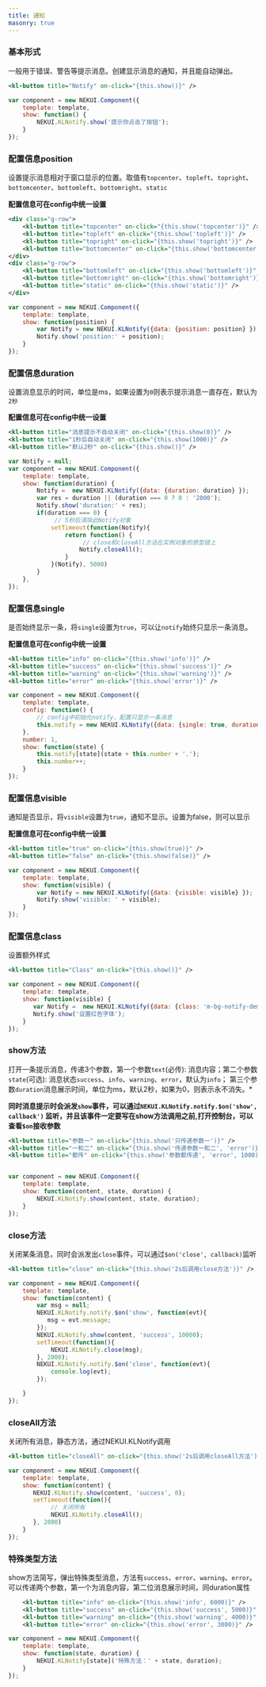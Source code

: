 ```yaml
---
title: 通知
masonry: true
---
```



<!-- demo_start -->
### 基本形式

一般用于错误、警告等提示消息。创建显示消息的通知，并且能自动弹出。

<div class="m-example"></div>

```xml
<kl-button title="Notify" on-click="{this.show()}" />
```

```javascript
var component = new NEKUI.Component({
    template: template,
    show: function() {
        NEKUI.KLNotify.show('提示你点击了按钮');
    }
});
```
<!-- demo_end -->

<!-- demo_start -->
### 配置信息position
设置提示消息相对于窗口显示的位置。取值有`topcenter`、`topleft`、`topright`、`bottomcenter`、`bottomleft`、`bottomright`、`static`

**配置信息可在config中统一设置**
<div class="m-example"></div>

```xml
<div class="g-row">
    <kl-button title="topcenter" on-click="{this.show('topcenter')}" />
    <kl-button title="topleft" on-click="{this.show('topleft')}" />
    <kl-button title="topright" on-click="{this.show('topright')}" />
    <kl-button title="bottomcenter" on-click="{this.show('bottomcenter')}" />
</div>
<div class="g-row">
    <kl-button title="bottomleft" on-click="{this.show('bottomleft')}" />
    <kl-button title="bottomright" on-click="{this.show('bottomright')}" />
    <kl-button title="static" on-click="{this.show('static')}" />
</div>
```

```javascript
var component = new NEKUI.Component({
    template: template,
    show: function(position) {
        var Notify = new NEKUI.KLNotify({data: {position: position} });
        Notify.show('position:' + position);
    }
});
```
<!-- demo_end -->

<!-- demo_start -->
### 配置信息duration
设置消息显示的时间，单位是ms，如果设置为`0`则表示提示消息一直存在，默认为`2秒`

**配置信息可在config中统一设置**

<div class="m-example"></div>

```xml
<kl-button title="消息提示不自动关闭" on-click="{this.show(0)}" />
<kl-button title="1秒后自动关闭" on-click="{this.show(1000)}" />
<kl-button title="默认2秒" on-click="{this.show()}" />
```

```javascript
var Notify = null;
var component = new NEKUI.Component({
    template: template,
    show: function(duration) {
        Notify =  new NEKUI.KLNotify({data: {duration: duration} });
        var res = duration || (duration === 0 ? 0 : '2000');
        Notify.show('duration:' + res);
        if(duration === 0) {
             // 5秒后清除此Notify对象
            setTimeout(function(Notify){
                return function() {
                     // close和closeAll方法在实例对象的原型链上
                    Notify.closeAll();
                }
            }(Notify), 5000)
        }
    },
});
```
<!-- demo_end -->

<!-- demo_start -->

### 配置信息single
是否始终显示一条，将`single`设置为`true`，可以让`notify`始终只显示一条消息。

**配置信息可在config中统一设置**

<div class="m-example"></div>

```xml
<kl-button title="info" on-click="{this.show('info')}" />
<kl-button title="success" on-click="{this.show('success')}" />
<kl-button title="warning" on-click="{this.show('warning')}" />
<kl-button title="error" on-click="{this.show('error')}" />
```

```javascript
var component = new NEKUI.Component({
    template: template,
    config: function() {
        // config中初始化notify，配置只显示一条消息
        this.notify = new NEKUI.KLNotify({data: {single: true, duration: 5000} });
    },
    number: 1,
    show: function(state) {
        this.notify[state](state + this.number + '.');
        this.number++;
    }
});
```
<!-- demo_end -->


<!-- demo_start -->

### 配置信息visible

通知是否显示，将`visible`设置为`true`，通知不显示。设置为false，则可以显示

**配置信息可在config中统一设置**

<div class="m-example"></div>

```xml
<kl-button title="true" on-click="{this.show(true)}" />
<kl-button title="false" on-click="{this.show(false)}" />
```

```javascript
var component = new NEKUI.Component({
    template: template,
    show: function(visible) {
        var Notify = new NEKUI.KLNotify({data: {visible: visible} });
        Notify.show('visible: ' + visible);
    }
});
```
<!-- demo_end -->


<!-- demo_start -->

### 配置信息class
设置额外样式

<div class="m-example">
  <style>
    .m-bg-notify-demo .u-message{
        color: #f00;
    }
  </style>
</div>

```xml
<kl-button title="Class" on-click="{this.show()}" />
```

```javascript
var component = new NEKUI.Component({
    template: template,
    show: function(visible) {
       var Notify =  new NEKUI.KLNotify({data: {class: 'm-bg-notify-demo', duration: 1000}});
       Notify.show('设置红色字体');
    }
});
```
<!-- demo_end -->


<!-- demo_start -->
### show方法
打开一条提示消息，传递3个参数，第一个参数`text`(必传): 消息内容；第二个参数`state`(可选): 消息状态`success`、`info`、`warning`、`error`，默认为`info`；
第三个参数`duration`消息展示时间，单位为ms，默认2秒，如果为0，则表示永不消失。*

**同时消息提示时会派发`show`事件，可以通过`NEKUI.KLNotify.notify.$on('show', callback')`
  监听，并且该事件一定要写在show方法调用之前,打开控制台，可以查看`$on`接收参数**

<div class="m-example"></div>

```xml
<kl-button title="参数一" on-click="{this.show('只传递参数一')}" />
<kl-button title="一和二" on-click="{this.show('传递参数一和二', 'error')}" />
<kl-button title="都传" on-click="{this.show('参数都传递', 'error', 1000)}" />
```

```javascript

var component = new NEKUI.Component({
    template: template,
    show: function(content, state, duration) {
        NEKUI.KLNotify.show(content, state, duration);
    }
});
```
<!-- demo_end -->

<!-- demo_start -->
### close方法
关闭某条消息，同时会派发出`close`事件，可以通过`$on('close', callback)`监听

<div class="m-example"></div>

```xml
<kl-button title="close" on-click="{this.show('2s后调用close方法')}" />
```

```javascript
var component = new NEKUI.Component({
    template: template,
    show: function(content) {
        var msg = null;
        NEKUI.KLNotify.notify.$on('show', function(evt){
           msg = evt.message;
        });
        NEKUI.KLNotify.show(content, 'success', 10000);
        setTimeout(function(){
            NEKUI.KLNotify.close(msg);
        }, 2000);
        NEKUI.KLNotify.notify.$on('close', function(evt){
            console.log(evt);
        });

    }
});
```
<!-- demo_end -->


<!-- demo_start -->
### closeAll方法
关闭所有消息，静态方法，通过NEKUI.KLNotify调用

<div class="m-example"></div>

```xml
<kl-button title="closeAll" on-click="{this.show('2s后调用closeAll方法')}" />
```

```javascript
var component = new NEKUI.Component({
    template: template,
    show: function(content) {
       NEKUI.KLNotify.show(content, 'success', 0);
       setTimeout(function(){
            // 关闭所有
            NEKUI.KLNotify.closeAll();
       }, 2000)
    }
});
```
<!-- demo_end -->


<!-- demo_start -->
### 特殊类型方法
show方法简写，弹出特殊类型消息，方法有`success`、`error`、`warning`、`error`。可以传递两个参数，第一个为消息内容，第二位消息展示时间，同duration属性

<div class="m-example"></div>

```xml
    <kl-button title="info" on-click="{this.show('info', 6000)}" />
    <kl-button title="success" on-click="{this.show('success', 5000)}" />
    <kl-button title="warning" on-click="{this.show('warning', 4000)}" />
    <kl-button title="error" on-click="{this.show('error', 3000)}" />
```

```javascript
var component = new NEKUI.Component({
    template: template,
    show: function(state, duration) {
        NEKUI.KLNotify[state]('特殊方法：' + state, duration);
    }
});
```
<!-- demo_end -->








